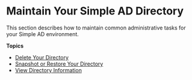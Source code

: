 # Maintain Your Simple AD Directory<a name="simple_ad_maintain"></a>

This section describes how to maintain common administrative tasks for your Simple AD environment\.

**Topics**
+ [Delete Your Directory](simple_ad_delete.md)
+ [Snapshot or Restore Your Directory](simple_ad_snapshots.md)
+ [View Directory Information](simple_ad_view_directory_info.md)